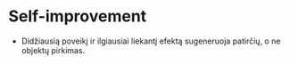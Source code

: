 # Self-improvement

* Didžiausią poveikį ir ilgiausiai liekantį efektą sugeneruoja patirčių, o ne objektų pirkimas.

